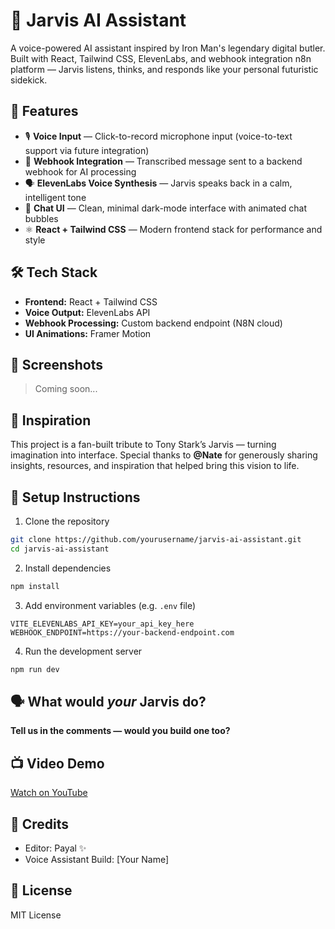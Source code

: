 # 🤖 Jarvis AI Assistant

A voice-powered AI assistant inspired by Iron Man's legendary digital butler. Built with React, Tailwind CSS, ElevenLabs, and webhook integration n8n platform — Jarvis listens, thinks, and responds like your personal futuristic sidekick.

## 🚀 Features

- 🎙️ **Voice Input** — Click-to-record microphone input (voice-to-text support via future integration)
- 🔄 **Webhook Integration** — Transcribed message sent to a backend webhook for AI processing
- 🗣️ **ElevenLabs Voice Synthesis** — Jarvis speaks back in a calm, intelligent tone
- 💬 **Chat UI** — Clean, minimal dark-mode interface with animated chat bubbles
- ⚛️ **React + Tailwind CSS** — Modern frontend stack for performance and style

## 🛠️ Tech Stack

- **Frontend:** React + Tailwind CSS
- **Voice Output:** ElevenLabs API
- **Webhook Processing:** Custom backend endpoint (N8N cloud)
- **UI Animations:** Framer Motion

## 📸 Screenshots

> Coming soon...

## 🧠 Inspiration

This project is a fan-built tribute to Tony Stark’s Jarvis — turning imagination into interface. Special thanks to **@Nate** for generously sharing insights, resources, and inspiration that helped bring this vision to life.

## 🔧 Setup Instructions

1. Clone the repository
```bash
git clone https://github.com/yourusername/jarvis-ai-assistant.git
cd jarvis-ai-assistant
```
2. Install dependencies
```bash
npm install
```
3. Add environment variables (e.g. `.env` file)
```env
VITE_ELEVENLABS_API_KEY=your_api_key_here
WEBHOOK_ENDPOINT=https://your-backend-endpoint.com
```
4. Run the development server
```bash
npm run dev
```

## 🗣️ What would *your* Jarvis do?
**Tell us in the comments — would you build one too?**

## 📺 Video Demo
[Watch on YouTube](https://youtube.com/yourvideo)

## 🙌 Credits
- Editor: Payal ✨
- Voice Assistant Build: [Your Name]

## 📄 License
MIT License
